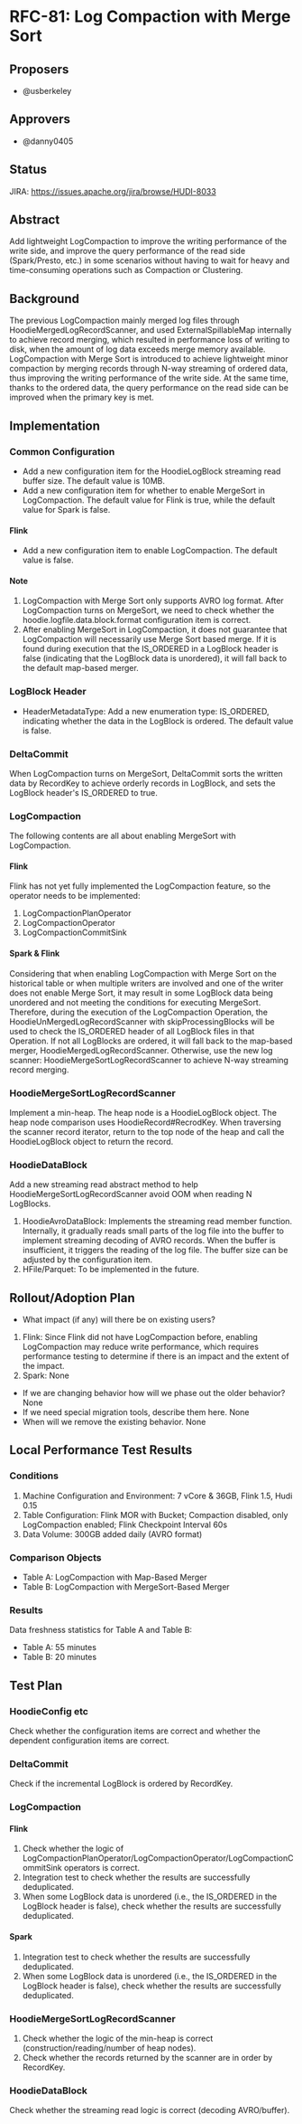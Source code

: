 <!--
  Licensed to the Apache Software Foundation (ASF) under one or more
  contributor license agreements.  See the NOTICE file distributed with
  this work for additional information regarding copyright ownership.
  The ASF licenses this file to You under the Apache License, Version 2.0
  (the "License"); you may not use this file except in compliance with
  the License.  You may obtain a copy of the License at

       http://www.apache.org/licenses/LICENSE-2.0

  Unless required by applicable law or agreed to in writing, software
  distributed under the License is distributed on an "AS IS" BASIS,
  WITHOUT WARRANTIES OR CONDITIONS OF ANY KIND, either express or implied.
  See the License for the specific language governing permissions and
  limitations under the License.
-->
# RFC-81: Log Compaction with Merge Sort

## Proposers
- @usberkeley

## Approvers
- @danny0405

## Status
JIRA: https://issues.apache.org/jira/browse/HUDI-8033

## Abstract
Add lightweight LogCompaction to improve the writing performance of the write side, and improve the query performance of the read side (Spark/Presto, etc.) in some scenarios without having to wait for heavy and time-consuming operations such as Compaction or Clustering.

## Background
The previous LogCompaction mainly merged log files through HoodieMergedLogRecordScanner, and used ExternalSpillableMap internally to achieve record merging, which resulted in performance loss of writing to disk, when the amount of log data exceeds merge memory available.
LogCompaction with Merge Sort is introduced to achieve lightweight minor compaction by merging records through N-way streaming of ordered data, thus improving the writing performance of the write side. At the same time, thanks to the ordered data, the query performance on the read side can be improved when the primary key is met.

## Implementation
### Common Configuration
- Add a new configuration item for the HoodieLogBlock streaming read buffer size. The default value is 10MB.
- Add a new configuration item for whether to enable MergeSort in LogCompaction. The default value for Flink is true, while the default value for Spark is false.
#### Flink
- Add a new configuration item to enable LogCompaction. The default value is false.
#### Note
1. LogCompaction with Merge Sort only supports AVRO log format. After LogCompaction turns on MergeSort, we need to check whether the hoodie.logfile.data.block.format configuration item is correct.
2. After enabling MergeSort in LogCompaction, it does not guarantee that LogCompaction will necessarily use Merge Sort based merge. If it is found during execution that the IS_ORDERED in a LogBlock header is false (indicating that the LogBlock data is unordered), it will fall back to the default map-based merger.

### LogBlock Header
- HeaderMetadataType: Add a new enumeration type: IS_ORDERED, indicating whether the data in the LogBlock is ordered. The default value is false.

### DeltaCommit
When LogCompaction turns on MergeSort, DeltaCommit sorts the written data by RecordKey to achieve orderly records in LogBlock, and sets the LogBlock header's IS_ORDERED to true.

### LogCompaction
The following contents are all about enabling MergeSort with LogCompaction.
#### Flink
Flink has not yet fully implemented the LogCompaction feature, so the operator needs to be implemented:
1. LogCompactionPlanOperator
2. LogCompactionOperator
3. LogCompactionCommitSink
#### Spark & Flink
Considering that when enabling LogCompaction with Merge Sort on the historical table or when multiple writers are involved and one of the writer does not enable Merge Sort, it may result in some LogBlock data being unordered and not meeting the conditions for executing MergeSort.
Therefore, during the execution of the LogCompaction Operation, the HoodieUnMergedLogRecordScanner with skipProcessingBlocks will be used to check the IS_ORDERED header of all LogBlock files in that Operation. If not all LogBlocks are ordered, it will fall back to the map-based merger, HoodieMergedLogRecordScanner.
Otherwise, use the new log scanner: HoodieMergeSortLogRecordScanner to achieve N-way streaming record merging.

### HoodieMergeSortLogRecordScanner
Implement a min-heap. The heap node is a HoodieLogBlock object. The heap node comparison uses HoodieRecord#RecrodKey.
When traversing the scanner record iterator, return to the top node of the heap and call the HoodieLogBlock object to return the record.

### HoodieDataBlock
Add a new streaming read abstract method to help HoodieMergeSortLogRecordScanner avoid OOM when reading N LogBlocks.
1. HoodieAvroDataBlock: Implements the streaming read member function. Internally, it gradually reads small parts of the log file into the buffer to implement streaming decoding of AVRO records. When the buffer is insufficient, it triggers the reading of the log file. 
The buffer size can be adjusted by the configuration item.
2. HFile/Parquet: To be implemented in the future.

## Rollout/Adoption Plan
- What impact (if any) will there be on existing users?
1. Flink: Since Flink did not have LogCompaction before, enabling LogCompaction may reduce write performance, which requires performance testing to determine if there is an impact and the extent of the impact.
2. Spark: None
- If we are changing behavior how will we phase out the older behavior?
  None
- If we need special migration tools, describe them here.
  None
- When will we remove the existing behavior.
  None

## Local Performance Test Results
### Conditions
1. Machine Configuration and Environment: 7 vCore & 36GB, Flink 1.5, Hudi 0.15
2. Table Configuration: Flink MOR with Bucket; Compaction disabled, only LogCompaction enabled; Flink Checkpoint Interval 60s
3. Data Volume: 300GB added daily (AVRO format)

### Comparison Objects
- Table A: LogCompaction with Map-Based Merger
- Table B: LogCompaction with MergeSort-Based Merger

### Results
Data freshness statistics for Table A and Table B:
- Table A: 55 minutes
- Table B: 20 minutes

## Test Plan
### HoodieConfig etc
Check whether the configuration items are correct and whether the dependent configuration items are correct.

### DeltaCommit
Check if the incremental LogBlock is ordered by RecordKey.

### LogCompaction
#### Flink
1. Check whether the logic of LogCompactionPlanOperator/LogCompactionOperator/LogCompactionCommitSink operators is correct.
2. Integration test to check whether the results are successfully deduplicated.
3. When some LogBlock data is unordered (i.e., the IS_ORDERED in the LogBlock header is false), check whether the results are successfully deduplicated.
#### Spark
1. Integration test to check whether the results are successfully deduplicated.
2. When some LogBlock data is unordered (i.e., the IS_ORDERED in the LogBlock header is false), check whether the results are successfully deduplicated.
### HoodieMergeSortLogRecordScanner
1. Check whether the logic of the min-heap is correct (construction/reading/number of heap nodes).
2. Check whether the records returned by the scanner are in order by RecordKey.

### HoodieDataBlock
Check whether the streaming read logic is correct (decoding AVRO/buffer).
